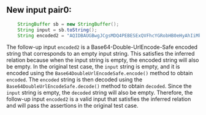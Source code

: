 ## New input pair0:
```java
    StringBuffer sb = new StringBuffer();
    String input = sb.toString();
    String encoded2 = "AQIDBAUGBwgJCgsMDQ4PEBESExQVFhcYGRobHB0eHyAhIiMkJSYnKCkqKywtLi8wMTIzNDU2Nzg5Ojs8PT4_QEFCQ0RFRkdISUpLTE1OT1BRUlNUVVZXWFlaW1xdXl9gYWJj";
```

The follow-up input `encoded2` is a Base64-Double-UrlEncode-Safe encoded string that corresponds to an empty input string. This satisfies the inferred relation because when the input string is empty, the encoded string will also be empty. In the original test case, the `input` string is empty, and it is encoded using the `Base64DoubleUrlEncodeSafe.encode()` method to obtain `encoded`. The `encoded` string is then decoded using the `Base64DoubleUrlEncodeSafe.decode()` method to obtain `decoded`. Since the `input` string is empty, the `decoded` string will also be empty. Therefore, the follow-up input `encoded2` is a valid input that satisfies the inferred relation and will pass the assertions in the original test case.